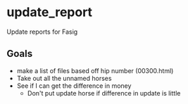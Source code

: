 # update_report
Update reports for Fasig

## Goals

- make a list of files based off hip number (00300.html)
- Take out all the unnamed horses
- See if I can get the difference in money
  - Don't put update horse if difference in update is little
